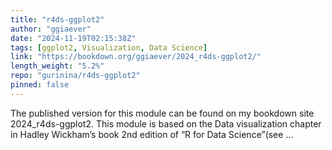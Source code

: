 ```yaml
---
title: "r4ds-ggplot2"
author: "ggiaever"
date: "2024-11-19T02:15:38Z"
tags: [ggplot2, Visualization, Data Science]
link: "https://bookdown.org/ggiaever/2024_r4ds-ggplot2/"
length_weight: "5.2%"
repo: "gurinina/r4ds-ggplot2"
pinned: false
---
```


The published version for this module can be found on my bookdown site 2024_r4ds-ggplot2. This module is based on the Data visualization chapter in Hadley Wickham’s book 2nd edition of “R for Data Science”(see ...
